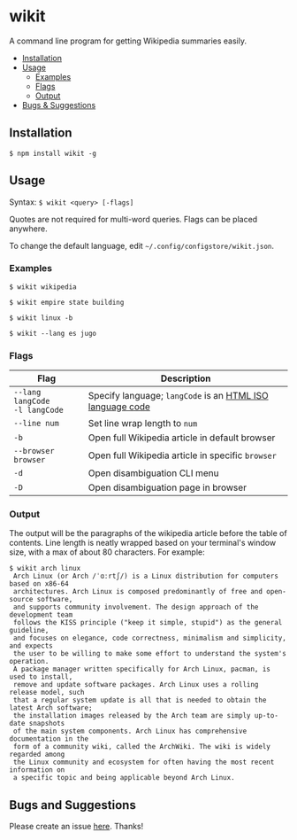 # wikit

A command line program for getting Wikipedia summaries easily.

 - [Installation](#installation)
 - [Usage](#usage)
   - [Examples](#examples)
   - [Flags](#flags)
   - [Output](#output)
 - [Bugs & Suggestions](#bugs-and-suggestions)


## Installation

`$ npm install wikit -g`

## Usage

Syntax: `$ wikit <query> [-flags]`

Quotes are not required for multi-word queries.
Flags can be placed anywhere.

To change the default language, edit `~/.config/configstore/wikit.json`.

### Examples

`$ wikit wikipedia`

`$ wikit empire state building`

`$ wikit linux -b`

`$ wikit --lang es jugo`

### Flags

| Flag | Description |
| ---- | ----------- |
| `--lang langCode`<br>`-l langCode` | Specify language; `langCode` is an [HTML ISO language code](https://www.w3schools.com/tags/ref_language_codes.asp) |
| `--line num` | Set line wrap length to `num` |
| `-b` | Open full Wikipedia article in default browser |
| `--browser browser` | Open full Wikipedia article in specific `browser` |
| `-d` | Open disambiguation CLI menu |
| `-D` | Open disambiguation page in browser |

### Output

The output will be the paragraphs of the wikipedia article before the table of contents.
Line length is neatly wrapped based on your terminal's window size, with a max
of about 80 characters. For example:

```
$ wikit arch linux
 Arch Linux (or Arch /ˈɑːrtʃ/) is a Linux distribution for computers based on x86-64
 architectures. Arch Linux is composed predominantly of free and open-source software,
 and supports community involvement. The design approach of the development team
 follows the KISS principle ("keep it simple, stupid") as the general guideline,
 and focuses on elegance, code correctness, minimalism and simplicity, and expects
 the user to be willing to make some effort to understand the system's operation.
 A package manager written specifically for Arch Linux, pacman, is used to install,
 remove and update software packages. Arch Linux uses a rolling release model, such
 that a regular system update is all that is needed to obtain the latest Arch software;
 the installation images released by the Arch team are simply up-to-date snapshots
 of the main system components. Arch Linux has comprehensive documentation in the
 form of a community wiki, called the ArchWiki. The wiki is widely regarded among
 the Linux community and ecosystem for often having the most recent information on
 a specific topic and being applicable beyond Arch Linux.
```

## Bugs and Suggestions

Please create an issue
[here](https://github.com/koryschneider/wikit/issues/new). Thanks!
